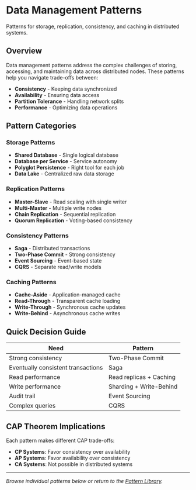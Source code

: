 # Data Management Patterns

Patterns for storage, replication, consistency, and caching in distributed systems.

## Overview

Data management patterns address the complex challenges of storing, accessing, and maintaining data across distributed nodes. These patterns help you navigate trade-offs between:

- **Consistency** - Keeping data synchronized
- **Availability** - Ensuring data access
- **Partition Tolerance** - Handling network splits
- **Performance** - Optimizing data operations

## Pattern Categories

### Storage Patterns
- **Shared Database** - Single logical database
- **Database per Service** - Service autonomy
- **Polyglot Persistence** - Right tool for each job
- **Data Lake** - Centralized raw data storage

### Replication Patterns
- **Master-Slave** - Read scaling with single writer
- **Multi-Master** - Multiple write nodes
- **Chain Replication** - Sequential replication
- **Quorum Replication** - Voting-based consistency

### Consistency Patterns
- **Saga** - Distributed transactions
- **Two-Phase Commit** - Strong consistency
- **Event Sourcing** - Event-based state
- **CQRS** - Separate read/write models

### Caching Patterns
- **Cache-Aside** - Application-managed cache
- **Read-Through** - Transparent cache loading
- **Write-Through** - Synchronous cache updates
- **Write-Behind** - Asynchronous cache writes

## Quick Decision Guide

| Need | Pattern |
|------|---------|
| Strong consistency | Two-Phase Commit |
| Eventually consistent transactions | Saga |
| Read performance | Read replicas + Caching |
| Write performance | Sharding + Write-Behind |
| Audit trail | Event Sourcing |
| Complex queries | CQRS |

## CAP Theorem Implications

Each pattern makes different CAP trade-offs:

- **CP Systems**: Favor consistency over availability
- **AP Systems**: Favor availability over consistency
- **CA Systems**: Not possible in distributed systems

---

*Browse individual patterns below or return to the [Pattern Library](../).*